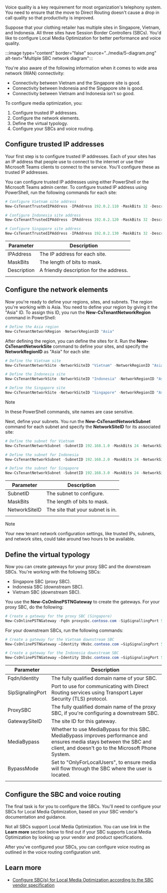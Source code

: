 Voice quality is a key requirement for most organization's telephony system. You need to ensure that the move to Direct Routing doesn't cause a drop in call quality so that productivity is improved.

Suppose that your clothing retailer has multiple sites in Singapore, Vietnam, and Indonesia. All three sites have Session Border Controllers (SBCs). You'd like to configure Local Media Optimization for better performance and voice quality.

:::image type="content" border="false" source="../media/5-diagram.png" alt-text="Multiple SBC network diagram":::

You're also aware of the following information when it comes to wide area network (WAN) connectivity:

- Connectivity between Vietnam and the Singapore site is good.
- Connectivity between Indonesia and the Singapore site is good.
- Connectivity between Vietnam and Indonesia isn't so good.

To configure media optimization, you:

1. Configure trusted IP addresses.
1. Configure the network elements.
1. Define the virtual typology.
1. Configure your SBCs and voice routing.

## Configure trusted IP addresses

Your first step is to configure trusted IP addresses. Each of your sites has an IP address that people use to connect to the internet or use their Microsoft Teams clients to connect to the service. You'll configure these as trusted IP addresses.

You can configure trusted IP addresses using either PowerShell or the Microsoft Teams admin center. To configure trusted IP address using PowerShell, run the following commands for each site:

```powershell
# Configure Vietnam site address
New-CsTenantTrustedIPAddress -IPAddress 192.0.2.110 -MaskBits 32 -Description "Vietnam site trusted IP"

# Configure Indonesia site address
New-CsTenantTrustedIPAddress -IPAddress 192.0.2.120 -MaskBits 32 -Description "Indonesia site trusted IP"

# Configure Singapore site address
New-CsTenantTrustedIPAddress -IPAddress 192.0.2.130 -MaskBits 32 -Description "Singapore site trusted IP"
```

|Parameter|Description|
|---------|---------|
|IPAddress| The IP address for each site.|
|MaskBits|The length of bits to mask.|
|Description|A friendly description for the address.|
| | |

## Configure the network elements

Now you're ready to define your regions, sites, and subnets.
The region you're working with is Asia. You need to define your region by giving it the "Asia" ID. To assign this ID, you run the **New-CsTenantNetworkRegion** command in PowerShell:

```powershell
# Define the Asia region
New-CsTenantNetworkRegion -NetworkRegionID "Asia"
```

After defining the region, you can define the sites for it. Run the **New-CsTenantNetworkSite** command to define your sites, and specify the **NetworkRegionID** as "Asia" for each site:

```powershell
# Define the Vietnam site
New-CsTenantNetworkSite -NetworkSiteID "Vietnam" -NetworkRegionID "Asia"

# Define the Indonesia site
New-CsTenantNetworkSite -NetworkSiteID "Indonesia" -NetworkRegionID "Asia"

# Define the Singapore site
New-CsTenantNetworkSite -NetworkSiteID "Singapore" -NetworkRegionID "Asia"
```

> [!NOTE]
> In these PowerShell commands, site names are case sensitive.

Next, define your subnets. You run the **New-CsTenantNetworkSubnet** command for each subnet and specify the **NetworkSiteID** for its associated site:

```powershell
# Define the subnet for Vietnam
New-CsTenantNetworkSubnet -SubnetID 192.168.1.0 -MaskBits 24 -NetworkSiteID "Vietnam"

# Define the subnet for Indonesia
New-CsTenantNetworkSubnet -SubnetID 192.168.2.0 -MaskBits 24 -NetworkSiteID "Indonesia"

# Define the subnet for Singapore
New-CsTenantNetworkSubnet -SubnetID 192.168.3.0 -MaskBits 24 -NetworkSiteID "Singapore"

```

|Parameter|Description|
|---------|---------|
|SubnetID| The subnet to configure. |
|MaskBits|The length of bits to mask.|
|NetworkSiteID|The site that your subnet is in.|
| | |

> [!NOTE]
> Your new tenant network configuration settings, like trusted IPs, subnets, and network sites, could take around two hours to be available.

## Define the virtual typology

Now you can create gateways for your proxy SBC and the downstream SBCs. You're working with the following SBCs:

- Singapore SBC (proxy SBC).
- Indonesia SBC (downstream SBC).
- Vietnam SBC (downstream SBC).

You use the **New-CsOnlinePSTNGateway** to create the gateways. For your proxy SBC, do the following:

```powershell
# Create a gateway for the proxy SBC (Singapore)
New-CsOnlinePSTNGateway -Fqdn proxysbc.contoso.com -SipSignallingPort 5067 -MaxConcurentSessions 100 –GatewaySiteID Singapore –MediaBypass $true –BypassMode Always -Enabled $true
```

For your downstream SBCs, run the following commands:

```powershell
# Create a gateway for the Vietnam downstream SBC
New-CsOnlinePSTNGateway –Identity VNsbc.contoso.com –SipSignalingPort 5061 –ProxySBC proxysbc.contoso.com –GatewaySiteID Vietnam –MediaBypass $true –BypassMode OnlyForLocalUsers –Enabled $true

# Create a gateway for the Indonesia downstream SBC
New-CsOnlinePSTNGateway –Identity IDsbc.contoso.com –SipSignalingPort 5061 –ProxySBC proxysbc.contoso.com –GatewaySiteID Indonesia –MediaBypass $true –BypassMode OnlyForLocalUsers –Enabled $true
```

|Parameter  |Description  |
|---------|---------|
|Fqdn/Identity|The fully qualified domain name of your SBC.|
|SipSignalingPort|Port to use for communicating with Direct Routing services using Transport Layer Security (TLS) protocol.|
|ProxySBC|The fully qualified domain name of the proxy SBC, if you're configuring a downstream SBC.|
|GatewaySiteID|The site ID for this gateway.|
|MediaBypass|Whether to use MediaBypass for this SBC. MediaBypass improves performance and ensures media stays between the SBC and client, and doesn't go to the Microsoft Phone System. |
|BypassMode|Set to "OnlyForLocalUsers", to ensure media will flow through the SBC where the user is located. |
| | |

## Configure the SBC and voice routing

The final task is for you to configure the SBCs. You'll need to configure your SBCs for Local Media Optimization, based on your SBC vendor's documentation and guidance.

Not all SBCs support Local Media Optimization. You can use link in the **Learn more** section below to find out if your SBC supports Local Media Optimization by looking up your vendor and product  specifications.

After you've configured your SBCs, you can configure voice routing as outlined in the voice routing configuration unit.

## Learn more

- [Configure SBC(s) for Local Media Optimization according to the SBC vendor specification](https://docs.microsoft.com/microsoftteams/direct-routing-media-optimization-configure#configure-sbcs-for-local-media-optimization-according-to-the-sbc-vendor-specification)
